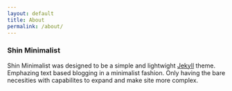 ```yaml
---
layout: default
title: About
permalink: /about/
---
```


### Shin Minimalist
Shin Minimalist was designed to be a simple and lightwight <a href="http://jekyllrb.com/>">Jekyll<a> theme. Emphazing text based blogging in a minimalist fashion. Only having the bare necesities with capabilites to expand and make site more complex.